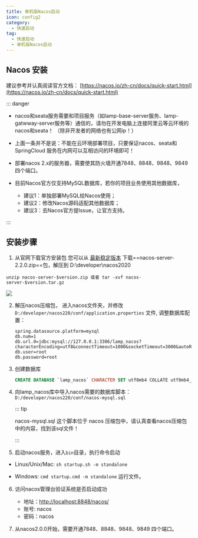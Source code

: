 ```yaml
---
title: 单机版Nacos启动
icon: config2
category:
  - 快速启动
tag:
  - 快速启动
  - 单机版Nacos启动
---
```

<!-- #region base -->
## Nacos 安装

建议参考并认真阅读官方文档： [https://nacos.io/zh-cn/docs/quick-start.html](https://nacos.io/zh-cn/docs/quick-start.html)

::: danger 

- nacos和seata服务需要和项目服务（如lamp-base-server服务、lamp-gatwway-server服务等）通信的，请勿在开发电脑上连接阿里云等云环境的nacos和seata！ （除非开发者的网络也有公网ip！）
- 上面一条并不是说：不能在云环境部署项目，只要保证nacos、seata和SpringCloud 服务在内网可以互相访问的环境即可！
- 部署nacos 2.x的服务器，需要使其防火墙开通7848、8848、9848、9849  四个端口。
- 目前Nacos官方仅支持MySQL数据库，若你的项目业务使用其他数据库，
  
  - 建议1：单独部署MySQL给Nacos使用；
  - 建议2：修改Nacos源码适配其他数据库；
  - 建议3：去Nacos官方提Issue，让官方支持。

:::

## 安装步骤

1. 从官网下载官方安装包
   您可以从 [最新稳定版本](https://github.com/alibaba/nacos/releases) 下载==nacos-server-2.2.0.zip==包，解压到 D:\developer\nacos2020

```shell
unzip nacos-server-$version.zip 或者 tar -xvf nacos-server-$version.tar.gz
```

![](/images/start/nacos目录介绍.png)

2. 解压nacos压缩包， 进入nacos文件夹，并修改`D:/developer/nacos220/conf/application.properties` 文件, 调整数据库配置：

    ```properties
    spring.datasource.platform=mysql
    db.num=1
    db.url.0=jdbc:mysql://127.0.0.1:3306/lamp_nacos?characterEncoding=utf8&connectTimeout=1000&socketTimeout=3000&autoReconnect=true
    db.user=root
    db.password=root
    ```

3. 创建数据库

   ```sql
   CREATE DATABASE `lamp_nacos` CHARACTER SET utf8mb4 COLLATE utf8mb4_general_ci;
   ```

4. 向lamp_nacos库中导入nacos需要的数据库脚本： `D:/developer/nacos220/conf/nacos-mysql.sql`  

   ::: tip

   nacos-mysql.sql 这个脚本位于 nacos 压缩包中，请认真查看nacos压缩包中的内容，找到该sql文件！

   :::

5. 启动nacos服务，进入`bin`目录，执行命令启动

- Linux/Unix/Mac: `sh startup.sh -m standalone`

- Windows: `cmd startup.cmd -m standalone` 运行文件。
6. 访问nacos管理台验证系统是否启动成功
   - 地址：[http://localhost:8848/nacos/](http://localhost:8848/nacos/)
   - 账号:   nacos
   - 密码：nacos

7. 从nacos2.0.0开始，需要开通7848、8848、9848、9849 四个端口。
<!-- #endregion base -->
